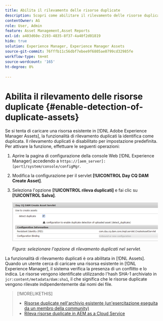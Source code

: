 ```yaml
---
title: Abilita il rilevamento delle risorse duplicate
description: Scopri come abilitare il rilevamento delle risorse duplicate in Experience Manager.
contentOwner: AG
role: User, Admin
feature: Asset Management,Asset Reports
exl-id: a403d60e-2193-4835-8f37-4a40f2d01819
hide: true
solution: Experience Manager, Experience Manager Assets
source-git-commit: 76fffb11c56dbf7ebee9f6805ae0799cd32985fe
workflow-type: tm+mt
source-wordcount: '165'
ht-degree: 0%

---
```


# Abilita il rilevamento delle risorse duplicate {#enable-detection-of-duplicate-assets}

Se si tenta di caricare una risorsa esistente in [!DNL Adobe Experience Manager Assets], la funzionalità di rilevamento duplicati la identifica come duplicata. Il rilevamento duplicati è disabilitato per impostazione predefinita. Per attivare la funzione, effettuare le seguenti operazioni:

1. Aprire la pagina di configurazione della console Web [!DNL Experience Manager] accedendo a `https://[aem_server]:[port]/system/console/configMgr`.
1. Modifica la configurazione per il servlet **[!UICONTROL Day CQ DAM Create Asset]**.
1. Seleziona l&#39;opzione **[!UICONTROL rileva duplicati]** e fai clic su **[!UICONTROL Salva]**.

   ![Selezionare l&#39;opzione di rilevamento duplicati nel servlet](assets/chlimage_1-377.png)

   *Figura: selezionare l&#39;opzione di rilevamento duplicati nel servlet.*

La funzionalità di rilevamento duplicati è ora abilitata in [!DNL Assets]. Quando un utente cerca di caricare una risorsa esistente in [!DNL Experience Manager], il sistema verifica la presenza di un conflitto e lo indica. Le risorse vengono identificate utilizzando l&#39;hash SHA-1 archiviato in `jcr:content/metadata/dam:sha1`, il che significa che le risorse duplicate vengono rilevate indipendentemente dai nomi dei file.

>[!MORELIKETHIS]
>
>* [Risorse duplicate nell&#39;archivio esistente (un&#39;esercitazione eseguita da un membro della community)](https://experience-aem.blogspot.com/2019/06/aem-65-find-duplicate-assets-binaries-in-existing-repository.html)
>* [Rileva risorse duplicate in AEM as a Cloud Service](https://experienceleague.adobe.com/docs/experience-manager-cloud-service/content/assets/admin/detect-duplicate-assets.html)
